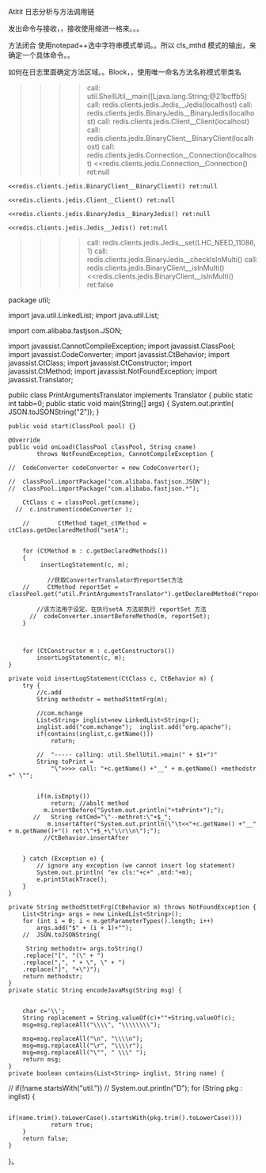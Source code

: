 Atitit 日志分析与方法调用链

发出命令与接收，，接收使用缩进一格来。。。

方法闭合    使用notepad++选中字符串模式单词。。所以 cls_mthd 模式的输出，来确定一个具体命令。。

如何在日志里面确定方法区域。。Block，，使用唯一命名方法名称模式带类名


>>>> call: util.ShellUtil__main([Ljava.lang.String;@21bcffb5) 
>>>> call: redis.clients.jedis.Jedis__Jedis(localhost) 
>>>> call: redis.clients.jedis.BinaryJedis__BinaryJedis(localhost) 
>>>> call: redis.clients.jedis.Client__Client(localhost) 
>>>> call: redis.clients.jedis.BinaryClient__BinaryClient(localhost) 
>>>> call: redis.clients.jedis.Connection__Connection(localhost) 
	<<redis.clients.jedis.Connection__Connection() ret:null

	<<redis.clients.jedis.BinaryClient__BinaryClient() ret:null

	<<redis.clients.jedis.Client__Client() ret:null

	<<redis.clients.jedis.BinaryJedis__BinaryJedis() ret:null

	<<redis.clients.jedis.Jedis__Jedis() ret:null

>>>> call: redis.clients.jedis.Jedis__set(LHC_NEED_11086, 1) 
>>>> call: redis.clients.jedis.BinaryJedis__checkIsInMulti() 
>>>> call: redis.clients.jedis.BinaryClient__isInMulti() 
	<<redis.clients.jedis.BinaryClient__isInMulti() ret:false






package util;

import java.util.LinkedList;
import java.util.List;

import com.alibaba.fastjson.JSON;

import javassist.CannotCompileException;
import javassist.ClassPool;
import javassist.CodeConverter;
import javassist.CtBehavior;
import javassist.CtClass;
import javassist.CtConstructor;
import javassist.CtMethod;
import javassist.NotFoundException;
import javassist.Translator;

public   class PrintArgumentsTranslator implements Translator {
	public static int tabb=0;
	public static void main(String[] args) {
		System.out.println( JSON.toJSONString("2"));
	}
 
    public void start(ClassPool pool) {}

    @Override
    public void onLoad(ClassPool classPool, String cname)
            throws NotFoundException, CannotCompileException {
    	
    //	CodeConverter codeConverter = new CodeConverter();
    	
    //	classPool.importPackage("com.alibaba.fastjson.JSON");
    //	classPool.importPackage("com.alibaba.fastjson.*");
    	
        CtClass c = classPool.get(cname);
      //  c.instrument(codeConverter );
        
        //        CtMethod taget_ctMethod = ctClass.getDeclaredMethod("setA");


        for (CtMethod m : c.getDeclaredMethods()) 
        {
        	 insertLogStatement(c, m);
        	 
        	   //获取ConverterTranslator的reportSet方法
        //     CtMethod reportSet = classPool.get("util.PrintArgumentsTranslator").getDeclaredMethod("reportSet");

        	//该方法用于设定，在执行setA 方法前执行 reportSet 方法
          //  codeConverter.insertBeforeMethod(m, reportSet);
        }
        
        
           
        for (CtConstructor m : c.getConstructors())
            insertLogStatement(c, m);
    }

    private void insertLogStatement(CtClass c, CtBehavior m) {
        try {
        	//c.add
            String methodstr = methodSttmtFrg(m); 

            //com.mchange
            List<String> inglist=new LinkedList<String>();
            inglist.add("com.mchange");  inglist.add("org.apache");
            if(contains(inglist,c.getName()))
            	return;
            
            //  "----- calling: util.ShellUtil.>main(" + $1+")"
            String toPrint = 
                "\">>>> call: "+c.getName() +"__" + m.getName() +methodstr +" \"";
               
 
            if(m.isEmpty())
            	return; //abslt method
              m.insertBefore("System.out.println("+toPrint+");");
           //   String retCmd="\"--methret:\"+$_";
               m.insertAfter("System.out.println(\"\t<<"+c.getName() +"__" + m.getName()+"() ret:\"+$_+\"\\r\\n\");");
              //CtBehavior.insertAfter
               
               
        } catch (Exception e) { 
            // ignore any exception (we cannot insert log statement)
        	System.out.println( "ex cls:"+c+" ,mtd:"+m);
         	e.printStackTrace();
        }
    }

	private String methodSttmtFrg(CtBehavior m) throws NotFoundException {
		List<String> args = new LinkedList<String>();
		for (int i = 0; i < m.getParameterTypes().length; i++)
		    args.add("$" + (i + 1)+"");
		//  JSON.toJSONString( 
		
         String methodstr= args.toString()
		.replace("[", "(\" + ")
		.replace(",", " + \", \" + ")
		.replace("]", "+\")");
		return methodstr;
	}
	private static String encodeJavaMsg(String msg) {
		
		
		char c='\\';
		String replacement = String.valueOf(c)+""+String.valueOf(c);
		msg=msg.replaceAll("\\\\", "\\\\\\\\");
      
		msg=msg.replaceAll("\n", "\\\\n");		
		msg=msg.replaceAll("\r", "\\\\r");
		msg=msg.replaceAll("\"", " \\\" ");
		return msg;
	}
	private boolean contains(List<String> inglist, String name) {
//		if(!name.startsWith("util."))
//			System.out.println("D");
		for (String pkg : inglist) {
			 
			if(name.trim().toLowerCase().startsWith(pkg.trim().toLowerCase()))
				return true;
		}
		return false;
	}
}。




